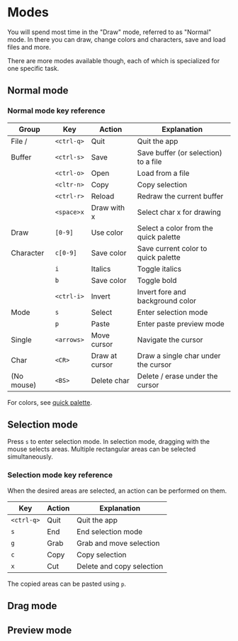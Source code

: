 # Modes

You will spend most time in the "Draw" mode, referred to as "Normal" mode. In
there you can draw, change colors and characters, save and load files and more.

There are more modes available though, each of which is specialized for one
specific task.

## Normal mode

### Normal mode key reference

|    Group     |     Key     |     Action     |              Explanation              |
| ------------ | ----------- | -------------- | ------------------------------------- |
| File /       | `<ctrl-q>`  | Quit           | Quit the app                          |
| Buffer       | `<ctrl-s>`  | Save           | Save buffer (or selection) to a file  |
|              | `<ctrl-o>`  | Open           | Load from a file                      |
|              | `<cltr-n>`  | Copy           | Copy selection                        |
|              | `<ctrl-r>`  | Reload         | Redraw the current buffer             |
|              | `<space>x`  | Draw with x    | Select char x for drawing             |
| Draw         | `[0-9]`     | Use color      | Select a color from the quick palette |
| Character    | `c[0-9]`    | Save color     | Save current color to quick palette   |
|              | `i`         | Italics        | Toggle italics                        |
|              | `b`         | Save color     | Toggle bold                           |
|              | `<ctrl-i>`  | Invert         | Invert fore and background color      |
| Mode         | `s`         | Select         | Enter selection mode                  |
|              | `p`         | Paste          | Enter paste preview mode              |
| Single       | `<arrows>`  | Move cursor    | Navigate the cursor                   |
| Char         | `<CR>`      | Draw at cursor | Draw a single char under the cursor   |
| (No mouse)   | `<BS>`      | Delete char    | Delete / erase under the cursor       |

For colors, see [quick palette](docs/colors.md#quick-palette).


## Selection mode

Press `s` to enter selection mode.
In selection mode, dragging with the mouse selects areas. Multiple rectangular
areas can be selected simultaneously.

### Selection mode key reference

When the desired areas are selected, an action can be performed on them.

|     Key     | Action |        Explanation        |
| ----------- | ------ | ------------------------- |
| `<ctrl-q>`  | Quit   | Quit the app              |
| `s`         | End    | End selection mode        |
| `g`         | Grab   | Grab and move selection   |
| `c`         | Copy   | Copy selection            |
| `x`         | Cut    | Delete and copy selection |

The copied areas can be pasted using `p`.

## Drag mode
## Preview mode

